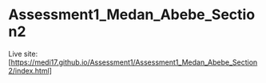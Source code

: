 # Assessment1_Medan_Abebe_Section2
Live site: [https://medi17.github.io/Assessment1/Assessment1_Medan_Abebe_Section2/index.html]
